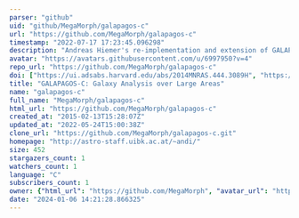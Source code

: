```yaml
---
parser: "github"
uid: "github/MegaMorph/galapagos-c"
url: "https://github.com/MegaMorph/galapagos-c"
timestamp: "2022-07-17 17:23:45.096298"
description: "Andreas Hiemer's re-implementation and extension of GALAPAGOS in C"
avatar: "https://avatars.githubusercontent.com/u/6997950?v=4"
repo_url: "https://github.com/MegaMorph/galapagos-c"
doi: ["https://ui.adsabs.harvard.edu/abs/2014MNRAS.444.3089H", "https://ui.adsabs.harvard.edu/abs/2014ascl.soft08011H/abstract"]
title: "GALAPAGOS-C: Galaxy Analysis over Large Areas"
name: "galapagos-c"
full_name: "MegaMorph/galapagos-c"
html_url: "https://github.com/MegaMorph/galapagos-c"
created_at: "2015-02-13T15:28:07Z"
updated_at: "2022-05-24T15:00:38Z"
clone_url: "https://github.com/MegaMorph/galapagos-c.git"
homepage: "http://astro-staff.uibk.ac.at/~andi/"
size: 452
stargazers_count: 1
watchers_count: 1
language: "C"
subscribers_count: 1
owner: {"html_url": "https://github.com/MegaMorph", "avatar_url": "https://avatars.githubusercontent.com/u/6997950?v=4", "login": "MegaMorph", "type": "Organization"}
date: "2024-01-06 14:21:28.866325"
---
```


